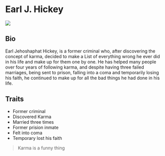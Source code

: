 # Earl J. Hickey

<img src="https://vignette.wikia.nocookie.net/mynameisearl/images/d/d4/Season4.jpg"/>

## Bio

Earl Jehoshaphat Hickey, is a former criminal who, after discovering the concept of karma, decided to make a List of everything wrong he ever did in his life and make up for them one by one. He has helped many people over four years of following karma, and despite having three failed marriages, being sent to prison, falling into a coma and temporarily losing his faith, he continued to make up for all the bad things he had done in his life.

## Traits

* Former criminal
* Discovered Karma
* Married three times
* Former prision inmate
* Felt into coma
* Temporary lost his faith

> Karma is a funny thing

